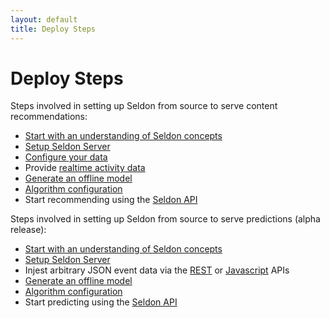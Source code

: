 ```yaml
---
layout: default
title: Deploy Steps
---
```


# Deploy Steps

Steps involved in setting up Seldon from source to serve content recommendations:

* [Start with an understanding of Seldon concepts](/concepts.html)
* [Setup Seldon Server](/seldon-server-setup.html)
* [Configure your data](/item-recommendation-data.html)
* Provide [realtime activity data](/realtime-activity-data.html) 
* [Generate an offline model](/offline-models.html)
* [Algorithm configuration](/runtime-recommendation.html)
* Start recommending using the [Seldon API](api.html)

Steps involved in setting up Seldon from source to serve predictions (alpha release):

* [Start with an understanding of Seldon concepts](/concepts.html)
* [Setup Seldon Server](/seldon-server-setup.html)
* Injest arbitrary JSON event data via the [REST](api-oauth.html#events) or [Javascript](api-javascript.html) APIs
* [Generate an offline model](offline-prediction-models.html)
* [Algorithm configuration](/runtime-prediction.html)
* Start predicting using the [Seldon API](api.html)
